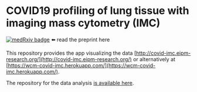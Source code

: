 # COVID19 profiling of lung tissue with imaging mass cytometry (IMC)

[![medRxiv badge](https://zenodo.org/badge/doi/10.1101/2020.10.26.20219584.svg)](https://doi.org/10.1101/2020.10.26.20219584) ⬅️ read the preprint here

This repository provides the app visualizing the data [http://covid-imc.eipm-research.org/](http://covid-imc.eipm-research.org/) or alternatively at [https://wcm-covid-imc.herokuapp.com/](https://wcm-covid-imc.herokuapp.com/).

The repository for the data analysis [is available here](https://github.com/ElementoLab/covid-imc).
